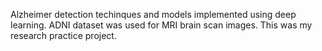 
Alzheimer detection techinques and models implemented using deep learning. ADNI dataset was used for MRI brain scan images. This was my research practice project.
